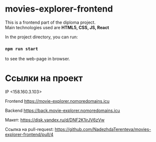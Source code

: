 # movies-explorer-frontend

This is a frontend part of the diploma project.  
Main technologies used are **HTML5, CSS, JS, React** 

In the project directory, you can run:

### `npm run start`
to see the web-page in browser. 

# Ссылки на проект
IP <158.160.3.103>

Frontend https://movie-explorer.nomoredomains.icu

Backend https://back.movie-explorer.nomoredomains.icu

Макет: https://disk.yandex.ru/d/DNF2K1irJV6zVw

Ссылка на pull-request: https://github.com/NadezhdaTerenteva/movies-explorer-frontend/pull/4 